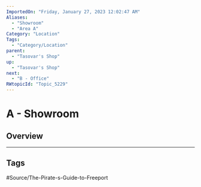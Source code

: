 ```yaml
---
ImportedOn: "Friday, January 27, 2023 12:02:47 AM"
Aliases:
  - "Showroom"
  - "Area A"
Category: "Location"
Tags:
  - "Category/Location"
parent:
  - "Tasovar's Shop"
up:
  - "Tasovar's Shop"
next:
  - "B - Office"
RWtopicId: "Topic_5229"
---
```

# A - Showroom
## Overview

---
## Tags
#Source/The-Pirate-s-Guide-to-Freeport


